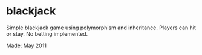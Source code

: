 blackjack
=========

Simple blackjack game using polymorphism and inheritance. Players can hit or stay. No betting implemented.

Made: May 2011
